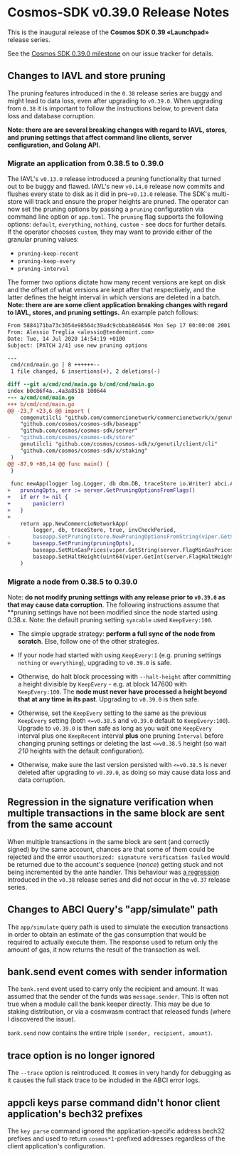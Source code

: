 # Cosmos-SDK v0.39.0 Release Notes

This is the inaugural release of the **Cosmos SDK 0.39 «Launchpad»** release series.

See the [Cosmos SDK 0.39.0 milestone](https://github.com/cosmos/cosmos-sdk/milestone/27?closed=1) on our issue tracker for details.

## Changes to IAVL and store pruning

The pruning features introduced in the `0.38` release series are buggy and might lead to data loss,
even after upgrading to `v0.39.0`. When upgrading from `0.38` it is important to follow the instructions
below, to prevent data loss and database corruption.

**Note: there are are several breaking changes with regard to IAVL, stores, and pruning settings that affect command line clients, server configuration, and Golang API.**

### Migrate an application from 0.38.5 to 0.39.0

The IAVL's `v0.13.0` release introduced a pruning functionality that turned out to be buggy and flawed.
IAVL's new `v0.14.0` release now commits and flushes every state to disk as it did in pre-`v0.13.0` release.
The SDK's multi-store will track and ensure the proper heights are pruned. The operator can now set the pruning
options by passing a `pruning` configuration via command line option or `app.toml`. The `pruning` flag supports the following
options: `default`, `everything`, `nothing`, `custom` - see docs for further details. If the operator chooses `custom`, they
may want to provide either of the granular pruning values:
- `pruning-keep-recent`
- `pruning-keep-every`
- `pruning-interval`

The former two options dictate how many recent versions are kept on disk and the offset of what versions are kept after that
respectively, and the latter defines the height interval in which versions are deleted in a batch. **Note: there are are some
client application breaking changes with regard to IAVL, stores, and pruning settings.** An example patch follows:

```patch
From 5884171ba73c3054e98564c39adc9cbbab8d4646 Mon Sep 17 00:00:00 2001
From: Alessio Treglia <alessio@tendermint.com>
Date: Tue, 14 Jul 2020 14:54:19 +0100
Subject: [PATCH 2/4] use new pruning options

---
 cmd/cnd/main.go | 8 ++++++--
 1 file changed, 6 insertions(+), 2 deletions(-)

diff --git a/cmd/cnd/main.go b/cmd/cnd/main.go
index b0c86f4a..4a3a8518 100644
--- a/cmd/cnd/main.go
+++ b/cmd/cnd/main.go
@@ -23,7 +23,6 @@ import (
 	comgenutilcli "github.com/commercionetwork/commercionetwork/x/genutil/client/cli"
 	"github.com/cosmos/cosmos-sdk/baseapp"
 	"github.com/cosmos/cosmos-sdk/server"
-	"github.com/cosmos/cosmos-sdk/store"
 	genutilcli "github.com/cosmos/cosmos-sdk/x/genutil/client/cli"
 	"github.com/cosmos/cosmos-sdk/x/staking"
 )
@@ -87,9 +86,14 @@ func main() {
 }
 
 func newApp(logger log.Logger, db dbm.DB, traceStore io.Writer) abci.Application {
+	pruningOpts, err := server.GetPruningOptionsFromFlags()
+	if err != nil {
+		panic(err)
+	}
+
 	return app.NewCommercioNetworkApp(
 		logger, db, traceStore, true, invCheckPeriod,
-		baseapp.SetPruning(store.NewPruningOptionsFromString(viper.GetString("pruning"))),
+		baseapp.SetPruning(pruningOpts),
 		baseapp.SetMinGasPrices(viper.GetString(server.FlagMinGasPrices)),
 		baseapp.SetHaltHeight(uint64(viper.GetInt(server.FlagHaltHeight))),
 	)
```

### Migrate a node from 0.38.5 to 0.39.0

Note: **do not modify pruning settings with any release prior to `v0.39.0` as that may cause data corruption**.
The following instructions assume that **pruning settings have not been modified since the node started using 0.38.x. Note: the default pruning setting `syncable` used `KeepEvery:100`.

* The simple upgrade strategy: **perform a full sync of the node from scratch**. Else, follow one of the other strategies.

* If your node had started with using `KeepEvery:1` (e.g. pruning settings `nothing` or `everything`), upgrading to `v0.39.0` is safe.

* Otherwise, do halt block processing with `--halt-height` after committing a height divisible by `KeepEvery` - e.g. at block 147600 with `KeepEvery:100`. The **node must never have processed a height beyond that at any time in its past**. Upgrading to `v0.39.0` is then safe.

* Otherwise, set the `KeepEvery` setting to the same as the previous `KeepEvery` setting (both `<=v0.38.5` and `v0.39.0` default to `KeepEvery:100`). Upgrade to `v0.39.0` is then safe as long as you wait one `KeepEvery` interval plus one `KeepRecent` interval **plus** one pruning `Interval` before changing pruning settings or deleting the last `<=v0.38.5` height (so wait *210* heights with the default configuration).

* Otherwise, make sure the last version persisted with `<=v0.38.5` is never deleted after upgrading to `v0.39.0`, as doing so may cause data loss and data corruption.

## Regression in the signature verification when multiple transactions in the same block are sent from the same account

When multiple transactions in the same block are sent (and correctly signed) by the same account, chances are that some of them could be rejected and the error `unauthorized: signature verification failed` would be returned due to the account's sequence (*nonce*) getting stuck and not being incremented by the ante handler. This behaviour was [a regression](https://github.com/cosmos/cosmos-sdk/issues/6287) introduced in the `v0.38` release series and did not occur in the `v0.37` release series.

## Changes to ABCI Query's "app/simulate" path

The `app/simulate` query path is used to simulate the execution transactions in order to obtain an estimate
of the gas consumption that would be required to actually execute them. The response used to return only
the amount of gas, it now returns the result of the transaction as well.

## bank.send event comes with sender information

The `bank.send` event used to carry only the recipient and amount. It was assumed that the sender of the funds was `message.sender`.
This is often not true when a module call the bank keeper directly. This may be due to staking distribution, or via a cosmwasm contract that released funds (where I discovered the issue).

`bank.send` now contains the entire triple `(sender, recipient, amount)`.

## trace option is no longer ignored

The `--trace` option is reintroduced. It comes in very handy for debugging as it causes the full stack trace to be included in the ABCI error logs.

## appcli keys parse command didn't honor client application's bech32 prefixes

The `key parse` command ignored the application-specific address bech32
prefixes and used to return `cosmos*1`-prefixed addresses regardless
of the client application's configuration.
